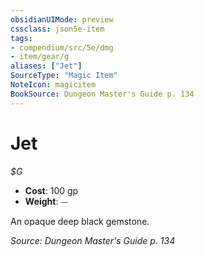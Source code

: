 ```yaml
---
obsidianUIMode: preview
cssclass: json5e-item
tags:
- compendium/src/5e/dmg
- item/gear/g
aliases: ["Jet"]
SourceType: "Magic Item"
NoteIcon: magicitem
BookSource: Dungeon Master's Guide p. 134
---
```

# Jet
*$G*  

- **Cost**: 100 gp
- **Weight**: ⏤

An opaque deep black gemstone.

*Source: Dungeon Master's Guide p. 134*